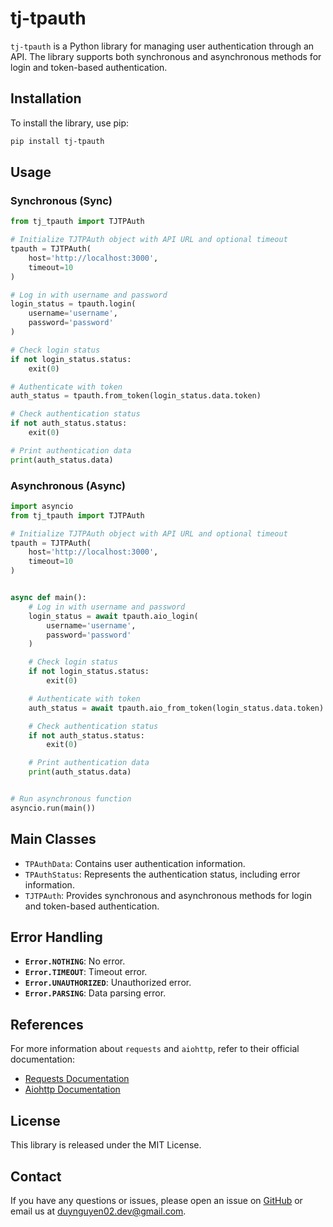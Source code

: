 # tj-tpauth

`tj-tpauth` is a Python library for managing user authentication through an API. The library supports both synchronous
and asynchronous methods for login and token-based authentication.

## Installation

To install the library, use pip:

```bash
pip install tj-tpauth
```

## Usage

### Synchronous (Sync)

```python
from tj_tpauth import TJTPAuth

# Initialize TJTPAuth object with API URL and optional timeout
tpauth = TJTPAuth(
    host='http://localhost:3000',
    timeout=10
)

# Log in with username and password
login_status = tpauth.login(
    username='username',
    password='password'
)

# Check login status
if not login_status.status:
    exit(0)

# Authenticate with token
auth_status = tpauth.from_token(login_status.data.token)

# Check authentication status
if not auth_status.status:
    exit(0)

# Print authentication data
print(auth_status.data)
```

### Asynchronous (Async)

```python
import asyncio
from tj_tpauth import TJTPAuth

# Initialize TJTPAuth object with API URL and optional timeout
tpauth = TJTPAuth(
    host='http://localhost:3000',
    timeout=10
)


async def main():
    # Log in with username and password
    login_status = await tpauth.aio_login(
        username='username',
        password='password'
    )

    # Check login status
    if not login_status.status:
        exit(0)

    # Authenticate with token
    auth_status = await tpauth.aio_from_token(login_status.data.token)

    # Check authentication status
    if not auth_status.status:
        exit(0)

    # Print authentication data
    print(auth_status.data)


# Run asynchronous function
asyncio.run(main())
```

## Main Classes

- `TPAuthData`: Contains user authentication information.
- `TPAuthStatus`: Represents the authentication status, including error information.
- `TJTPAuth`: Provides synchronous and asynchronous methods for login and token-based authentication.

## Error Handling

- **`Error.NOTHING`**: No error.
- **`Error.TIMEOUT`**: Timeout error.
- **`Error.UNAUTHORIZED`**: Unauthorized error.
- **`Error.PARSING`**: Data parsing error.

## References

For more information about `requests` and `aiohttp`, refer to their official documentation:

- [Requests Documentation](https://docs.python-requests.org/)
- [Aiohttp Documentation](https://docs.aiohttp.org/)

## License

This library is released under the MIT License.

## Contact

If you have any questions or issues, please open an issue on [GitHub](https://github.com/duynguyen02/tj_tpauth/issues) or
email us at [duynguyen02.dev@gmail.com](mailto:duynguyen02.dev@gmail.com).
